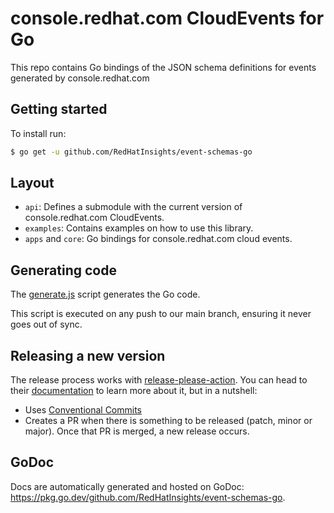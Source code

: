 console.redhat.com CloudEvents for Go
=======================================

This repo contains Go bindings of the JSON schema definitions for events
generated by console.redhat.com

Getting started
---------------

To install run:

```bash
$ go get -u github.com/RedHatInsights/event-schemas-go
```

Layout
------

* `api`: Defines a submodule with the current version of console.redhat.com
  CloudEvents.
* `examples`: Contains examples on how to use this library.
* `apps` and `core`: Go bindings for console.redhat.com cloud events.

Generating code
---------------

The [generate.js](./scripts/generate.js) script generates the Go code.

This script is executed on any push to our main branch, ensuring it never goes out 
of sync.

Releasing a new version
-----------------------

The release process works with 
[release-please-action](https://github.com/google-github-actions/release-please-action).
You can head to their 
[documentation](https://github.com/google-github-actions/release-please-action) 
to learn more about it, but in a nutshell:
 - Uses [Conventional Commits](https://www.conventionalcommits.org/en/v1.0.0/) 
 - Creates a PR when there is something to be released (patch, minor or major).
   Once that PR is merged, a new release occurs. 

GoDoc
----

Docs are automatically generated and hosted on GoDoc:
https://pkg.go.dev/github.com/RedHatInsights/event-schemas-go.
